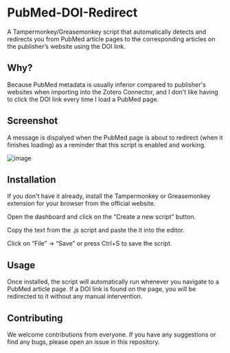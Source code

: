 # PubMed-DOI-Redirect
A Tampermonkey/Greasemonkey script that automatically detects and redirects you from PubMed article pages to the corresponding articles on the publisher’s website using the DOI link. 

## Why? 
Because PubMed metadata is usually inferior compared to publisher's websites when importing into the Zotero Connector, and I don't like having to click the DOI link every time I load a PubMed page.

## Screenshot
A message is dispalyed when the PubMed page is about to redirect (when it finishes loading) as a reminder that this script is enabled and working.

![image](https://github.com/huachuman/PubMed-DOI-Redirect/assets/125603964/a30d8ede-66cf-414f-a855-b6021e26929a)


## Installation
If you don't have it already, install the Tampermonkey or Greasemonkey extension for your browser from the official website.

Open the dashboard and click on the “Create a new script” button.

Copy the text from the .js script and paste the it into the editor.

Click on “File” -> “Save” or press Ctrl+S to save the script.

## Usage
Once installed, the script will automatically run whenever you navigate to a PubMed article page. If a DOI link is found on the page, you will be redirected to it without any manual intervention.

## Contributing
We welcome contributions from everyone. If you have any suggestions or find any bugs, please open an issue in this repository.
